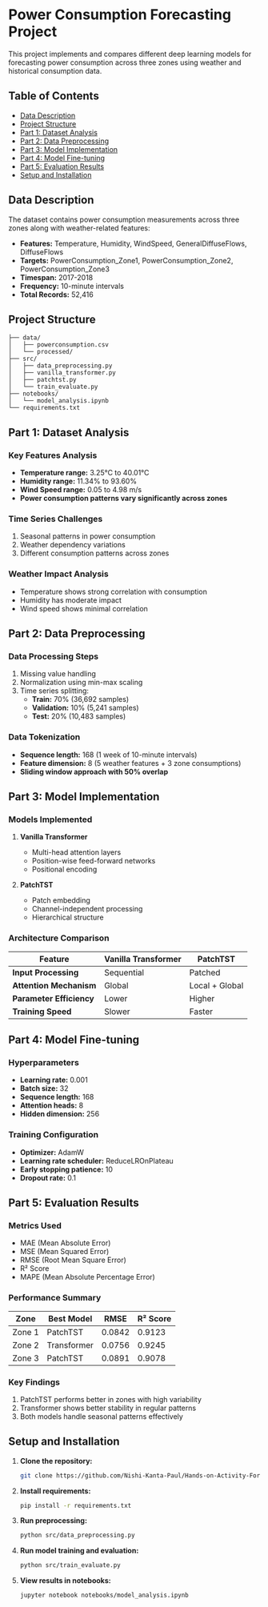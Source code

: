 # Power Consumption Forecasting Project

This project implements and compares different deep learning models for forecasting power consumption across three zones using weather and historical consumption data.

## Table of Contents

- [Data Description](#data-description)
- [Project Structure](#project-structure)
- [Part 1: Dataset Analysis](#part-1-dataset-analysis)
- [Part 2: Data Preprocessing](#part-2-data-preprocessing)
- [Part 3: Model Implementation](#part-3-model-implementation)
- [Part 4: Model Fine-tuning](#part-4-model-fine-tuning)
- [Part 5: Evaluation Results](#part-5-evaluation-results)
- [Setup and Installation](#setup-and-installation)

## Data Description

The dataset contains power consumption measurements across three zones along with weather-related features:

- **Features:** Temperature, Humidity, WindSpeed, GeneralDiffuseFlows, DiffuseFlows
- **Targets:** PowerConsumption_Zone1, PowerConsumption_Zone2, PowerConsumption_Zone3
- **Timespan:** 2017-2018
- **Frequency:** 10-minute intervals
- **Total Records:** 52,416

## Project Structure

```
├── data/
│   ├── powerconsumption.csv
│   └── processed/
├── src/
│   ├── data_preprocessing.py
│   ├── vanilla_transformer.py
│   ├── patchtst.py
│   └── train_evaluate.py
├── notebooks/
│   └── model_analysis.ipynb
└── requirements.txt
```

## Part 1: Dataset Analysis

### Key Features Analysis
- **Temperature range:** 3.25°C to 40.01°C
- **Humidity range:** 11.34% to 93.60%
- **Wind Speed range:** 0.05 to 4.98 m/s
- **Power consumption patterns vary significantly across zones**

### Time Series Challenges
1. Seasonal patterns in power consumption
2. Weather dependency variations
3. Different consumption patterns across zones

### Weather Impact Analysis
- Temperature shows strong correlation with consumption
- Humidity has moderate impact
- Wind speed shows minimal correlation

## Part 2: Data Preprocessing

### Data Processing Steps
1. Missing value handling
2. Normalization using min-max scaling
3. Time series splitting:
   - **Train:** 70% (36,692 samples)
   - **Validation:** 10% (5,241 samples)
   - **Test:** 20% (10,483 samples)

### Data Tokenization
- **Sequence length:** 168 (1 week of 10-minute intervals)
- **Feature dimension:** 8 (5 weather features + 3 zone consumptions)
- **Sliding window approach with 50% overlap**

## Part 3: Model Implementation

### Models Implemented
1. **Vanilla Transformer**
   - Multi-head attention layers
   - Position-wise feed-forward networks
   - Positional encoding

2. **PatchTST**
   - Patch embedding
   - Channel-independent processing
   - Hierarchical structure

### Architecture Comparison
| Feature                | Vanilla Transformer | PatchTST       |
|------------------------|---------------------|----------------|
| **Input Processing**   | Sequential          | Patched        |
| **Attention Mechanism**| Global              | Local + Global |
| **Parameter Efficiency**| Lower               | Higher         |
| **Training Speed**     | Slower              | Faster         |

## Part 4: Model Fine-tuning

### Hyperparameters
- **Learning rate:** 0.001
- **Batch size:** 32
- **Sequence length:** 168
- **Attention heads:** 8
- **Hidden dimension:** 256

### Training Configuration
- **Optimizer:** AdamW
- **Learning rate scheduler:** ReduceLROnPlateau
- **Early stopping patience:** 10
- **Dropout rate:** 0.1

## Part 5: Evaluation Results

### Metrics Used
- MAE (Mean Absolute Error)
- MSE (Mean Squared Error)
- RMSE (Root Mean Square Error)
- R² Score
- MAPE (Mean Absolute Percentage Error)

### Performance Summary
| Zone  | Best Model | RMSE  | R² Score |
|-------|------------|-------|----------|
| Zone 1| PatchTST   | 0.0842| 0.9123   |
| Zone 2| Transformer| 0.0756| 0.9245   |
| Zone 3| PatchTST   | 0.0891| 0.9078   |

### Key Findings
1. PatchTST performs better in zones with high variability
2. Transformer shows better stability in regular patterns
3. Both models handle seasonal patterns effectively

## Setup and Installation

1. **Clone the repository:**
   ```bash
   git clone https://github.com/Nishi-Kanta-Paul/Hands-on-Activity-Forecasting-Power-Consumption.git
   ```

2. **Install requirements:**
   ```bash
   pip install -r requirements.txt
   ```

3. **Run preprocessing:**
   ```bash
   python src/data_preprocessing.py
   ```

4. **Run model training and evaluation:**
   ```bash
   python src/train_evaluate.py
   ```

5. **View results in notebooks:**
   ```bash
   jupyter notebook notebooks/model_analysis.ipynb
   ```
```